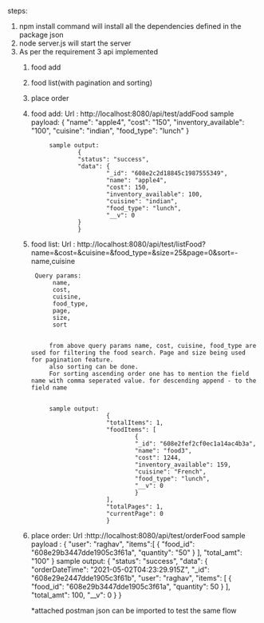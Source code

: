 steps:
1. npm install command will install all the dependencies defined in the package json
2. node server.js will start the server
3. As per the requirement 3 api implemented 
    1. food add
    2. food list(with pagination and sorting)
    3. place order


    1. food add:
            Url : http://localhost:8080/api/test/addFood
            sample payload: {
                        "name": "apple4",
                        "cost": "150",
                        "inventory_available": "100",
                        "cuisine": "indian",
                        "food_type": "lunch"
                        }

                sample output:
                        {
                        "status": "success",
                        "data": {
                                "_id": "608e2c2d18845c1987555349",
                                "name": "apple4",
                                "cost": 150,
                                "inventory_available": 100,
                                "cuisine": "indian",
                                "food_type": "lunch",
                                "__v": 0
                        }
                        }

    2. food list: 
            Url : http://localhost:8080/api/test/listFood?name=&cost=&cuisine=&food_type=&size=25&page=0&sort=-name,cuisine
            
            Query params:
                 name,
                 cost,
                 cuisine,
                 food_type,
                 page,
                 size,
                 sort


                from above query params name, cost, cuisine, food_type are used for filtering the food search. Page and size being used for pagination feature.
                also sorting can be done. 
                For sorting ascending order one has to mention the field name with comma seperated value. for descending append - to the field name


                sample output:
                                {
                                "totalItems": 1,
                                "foodItems": [
                                        {
                                        "_id": "608e2fef2cf0ec1a14ac4b3a",
                                        "name": "food3",
                                        "cost": 1244,
                                        "inventory_available": 159,
                                        "cuisine": "French",
                                        "food_type": "lunch",
                                        "__v": 0
                                        }
                                ],
                                "totalPages": 1,
                                "currentPage": 0
                                }

    3. place order:
            Url :http://localhost:8080/api/test/orderFood
            sample payload :    {
                                        "user": "raghav",
                                        "items":[
                                                { 
                                                "food_id": "608e29b3447dde1905c3f61a", 
                                                "quantity": "50"
                                                }
                                        ],
                                        "total_amt": "100"
                                }
                sample output: 
                                {
                                "status": "success",
                                "data": {
                                        "orderDateTime": "2021-05-02T04:23:29.915Z",
                                        "_id": "608e29e2447dde1905c3f61b",
                                        "user": "raghav",
                                        "items": [
                                        {
                                                "food_id": "608e29b3447dde1905c3f61a",
                                                "quantity": 50
                                        }
                                        ],
                                        "total_amt": 100,
                                        "__v": 0
                                }
                                }

       *attached postman json can be imported to test the same flow 

        
